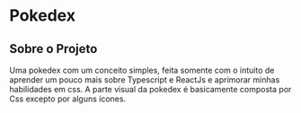 # Pokedex

## Sobre o Projeto

Uma pokedex com um conceito simples, feita somente com o intuito de aprender um pouco mais sobre Typescript e ReactJs e aprimorar minhas habilidades em css.
A parte visual da pokedex é basicamente composta por Css excepto por alguns ícones. 
  
  

  
